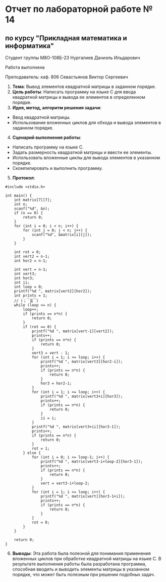# Отчет по лабораторной работе № 14
## по курсу "Прикладная математика и информатика"

Студент группы М8О-108Б-23 Нургалиев Даниэль Ильдарович

Работа выполнена 

Преподаватель: каф. 806 Севастьянов Виктор Сергеевич

1. **Тема**: Вывод элементов квадратной матрицы в заданном порядке.
2. **Цель работы**: Написать программу на языке C для ввода квадратной матрицы и вывода ее элементов в определенном порядке.
3. **Идея, метод, алгоритм решения задачи**:
- Ввод квадратной матрицы.
- Использование вложенных циклов для обхода и вывода элементов в заданном порядке.
4. **Сценарий выполнения работы**:
- Написать программу на языке C.
- Задать размерность квадратной матрицы и ввести ее элементы.
- Использовать вложенные циклы для вывода элементов в указанном порядке.
- Скомпилировать и выполнить программу.
5. **Протокол**:
```
#include <stdio.h>

int main() {
    int matrix[7][7];
    int n;
    scanf("%d", &n);
    if (n == 0) {
        return 0;
    }
    for (int i = 0; i < n; i++) {
        for (int j = 0; j < n; j++) {
            scanf("%d", &matrix[i][j]);
        }
    }

    int rot = 0;
    int vert2 = n-1;
    int hor2 = n-1;

    int vert = n-1;
    int vert3;
    int hor3;
    int ii;
    int loop = 0;
    printf("%d ", matrix[vert2][hor2]);
    int prints = 1;
    // (；￣Д￣)
    while (loop <= n) {
        loop++;
        if (prints == n*n) {
            return 0;
        }
        if (rot == 0) {
            printf("%d ", matrix[vert-1][vert2]);
            prints++;
            if (prints == n*n) {
                return 0;
            }
            vert3 = vert - 1;
            for (int i = 1; i <= loop; i++) {
                printf("%d ", matrix[vert3][hor2-i]);
                prints++;
                if (prints == n*n) {
                    return 0;
                }
                hor3 = hor2-i;
            }
            for (int i = 1; i <= loop; i++) {
                printf("%d ", matrix[vert3+i][hor3]);
                prints++;
                if (prints == n*n) {
                    return 0;
                }
                ii = i;
            }
            printf("%d ", matrix[vert3+ii][hor3-1]);
            prints++;
            if (prints == n*n) {
                return 0;
            }
            rot = 1;
        } else {
            for (int i = 0; i <= loop-1; i++) {
                printf("%d ", matrix[vert3-i+loop-2][hor3-1]);
                prints++;
                if (prints == n*n) {
                    return 0;
                }
                vert = vert3-i+loop-2;
            }
            for (int i = 1; i <= loop; i++) {
                printf("%d ", matrix[vert][hor3-1+i]);
                prints++;
                if (prints == n*n) {
                    return 0;
                }
            }
            rot = 0;
        }
    }

    return 0;
}

```
6. **Выводы**: Эта работа была полезной для понимания применения вложенных циклов при обработке квадратной матрицы на языке C. В результате выполнения работы была разработана программа, способная вводить и выводить элементы матрицы в указанном порядке, что может быть полезным при решении подобных задач.


